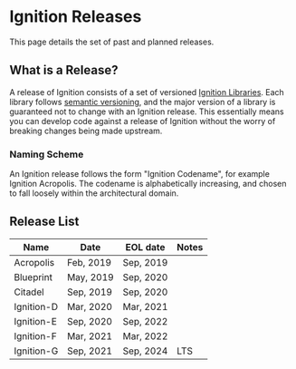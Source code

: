# Ignition Releases

This page details the set of past and planned releases.

## What is a Release?

A release of Ignition consists of a set of versioned [Ignition Libraries](/libs). Each library follows [semantic versioning](https://semver.org), and the major version of a library is guaranteed not to change with an Ignition release. This essentially means you can develop code against a release of Ignition without the worry of breaking changes being made upstream.

### Naming Scheme

An Ignition release follows the form "Ignition Codename", for example Ignition Acropolis. The codename is alphabetically increasing, and chosen to fall loosely within the architectural domain.

## Release List

| Name       | Date      | EOL date  | Notes |
|------------|-----------|-----------|-------|
| Acropolis  | Feb, 2019 | Sep, 2019 |       |
| Blueprint  | May, 2019 | Sep, 2020 |       |
| Citadel    | Sep, 2019 | Sep, 2020 |       |
| Ignition-D | Mar, 2020 | Mar, 2021 |       |
| Ignition-E | Sep, 2020 | Sep, 2022 |       |
| Ignition-F | Mar, 2021 | Mar, 2022 |       |
| Ignition-G | Sep, 2021 | Sep, 2024 | LTS   |
